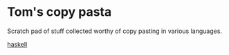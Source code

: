 # Tom's copy pasta

Scratch pad of stuff collected worthy of copy pasting in various languages.

[haskell](haskel/README.md)

